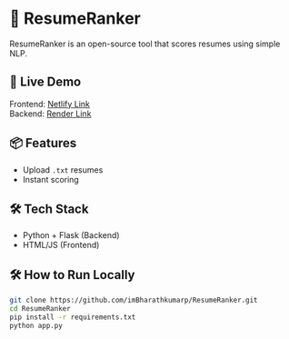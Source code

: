 # 🧠 ResumeRanker

ResumeRanker is an open-source tool that scores resumes using simple NLP.

## 🚀 Live Demo
Frontend: [Netlify Link](https://your-netlify-link.netlify.app)  
Backend: [Render Link](https://your-backend.onrender.com)

## 📦 Features
- Upload `.txt` resumes
- Instant scoring

## 🛠️ Tech Stack
- Python + Flask (Backend)
- HTML/JS (Frontend)

## 🛠️ How to Run Locally
```bash
git clone https://github.com/imBharathkumarp/ResumeRanker.git
cd ResumeRanker
pip install -r requirements.txt
python app.py
